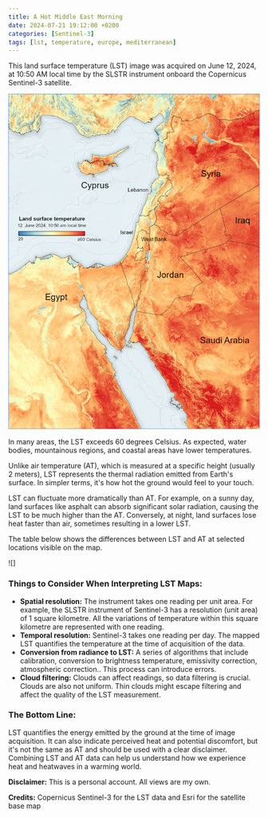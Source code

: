 ```yaml
---
title: A Hot Middle East Morning
date: 2024-07-21 19:12:00 +0200
categories: [Sentinel-3]
tags: [lst, temperature, europe, mediterranean]
---
```


This land surface temperature (LST) image was acquired on June 12, 2024, at 10:50 AM local time by the SLSTR instrument onboard the Copernicus Sentinel-3 satellite.

![Sentinel-3 LST](\assets\img\a-hot-middle-east-morning\Middle_East_S3B_LST_20240612_v1.jpeg)

In many areas, the LST exceeds 60 degrees Celsius. As expected, water bodies, mountainous regions, and coastal areas have lower temperatures.

Unlike air temperature (AT), which is measured at a specific height (usually 2 meters), LST represents the thermal radiation emitted from Earth's surface. 
In simpler terms, it's how hot the ground would feel to your touch.  

LST can fluctuate more dramatically than AT. For example, on a sunny day, land surfaces like asphalt can absorb significant solar radiation, causing the LST to be much higher than the AT. Conversely, at night, land surfaces lose heat faster than air, sometimes resulting in a lower LST.

The table below shows the differences between LST and AT at selected locations visible on the map.

![]

### Things to Consider When Interpreting LST Maps:

* __Spatial resolution:__ The instrument takes one reading per unit area. For example, the SLSTR instrument of Sentinel-3 has a resolution (unit area) of 1 square kilometre. All the variations of temperature within this square kilometre are represented with one reading.
* __Temporal resolution:__ Sentinel-3 takes one reading per day. The mapped LST quantifies the temperature at the time of acquisition of the data.
* __Conversion from radiance to LST:__ A series of algorithms that include calibration, conversion to brightness temperature, emissivity correction, atmospheric correction.. This process can introduce errors.
* __Cloud filtering:__ Clouds can affect readings, so data filtering is crucial. Clouds are also not uniform. Thin clouds might escape filtering and affect the quality of the LST measurement.

###  **The Bottom Line:**

LST quantifies the energy emitted by the ground at the time of image acquisition. It can also indicate perceived heat and potential discomfort, but it's not the same as AT and should be used with a clear disclaimer. Combining LST and AT data can help us understand how we experience heat and heatwaves in a warming world.

**Disclaimer:** This is a personal account. All views are my own.

**Credits:** Copernicus Sentinel-3 for the LST data and Esri for the satellite base map